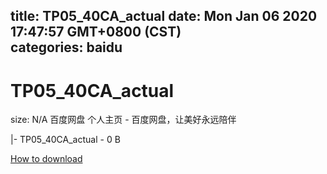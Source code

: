 
title: TP05_40CA_actual
date: Mon Jan 06 2020 17:47:57 GMT+0800 (CST)    
categories: baidu
---

# TP05_40CA_actual
size: N/A
 百度网盘 个人主页 - 百度网盘，让美好永远陪伴
 
|- TP05_40CA_actual - 0 B

[How to download](https://bpcam.bemobtrk.com/go/2ceec3aa-1ca2-46d6-b9ff-aaa5c184517c?jno=3098)